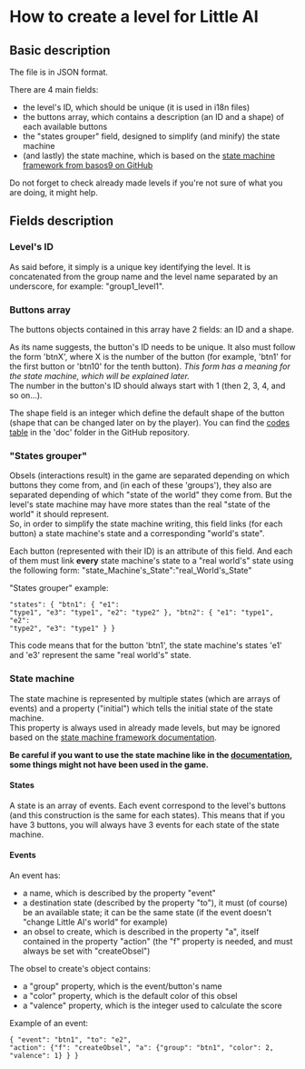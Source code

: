 # How to create a level for Little AI

## Basic description

The file is in JSON format.

There are 4 main fields:
* the level's ID, which should be unique (it is used in i18n files)
* the buttons array, which contains a description (an ID and a shape) of each available buttons
* the "states grouper" field, designed to simplify (and minify) the state machine
* (and lastly) the state machine, which is based on the [state machine framework from basos9 on GitHub][fsm]

[fsm]: https://github.com/basos9/js-fsm "State machine framework documentation"

Do not forget to check already made levels if you're not sure of what you are doing, it might help.

## Fields description

### Level's ID

As said before, it simply is a unique key identifying the level. It is concatenated from the group name and the level name separated by an underscore, for example: "group1_level1".

### Buttons array

The buttons objects contained in this array have 2 fields: an ID and a shape.

As its name suggests, the button's ID needs to be unique. It also must follow the form 'btnX', where X is the number of the button (for example, 'btn1' for the first button or 'btn10' for the tenth button). *This form has a meaning for the state machine, which will be explained later.*  
The number in the button's ID should always start with 1 (then 2, 3, 4, and so on...).

The shape field is an integer which define the default shape of the button (shape that can be changed later on by the player). You can find the [codes table](./Codes.md) in the 'doc' folder in the GitHub repository.

### "States grouper"

Obsels (interactions result) in the game are separated depending on which buttons they come from, and (in each of these 'groups'), they also are separated depending of which "state of the world" they come from. But the level's state machine may have more states than the real "state of the world" it should represent.  
So, in order to simplify the state machine writing, this field links (for each button) a state machine's state and a corresponding "world's state".

Each button (represented with their ID) is an attribute of this field. And each of them must link __every__ state machine's state to a "real world's" state using the following form:
	"state_Machine's_State":"real_World's_State"

"States grouper" example:
    <pre><code>"states": {
		"btn1": {
			"e1": "type1",
			"e3": "type1",
			"e2": "type2"
		},
		"btn2": {
			"e1": "type1",
			"e2": "type2",
			"e3": "type1"
		}
	}</code></pre>
This code means that for the button 'btn1', the state machine's states 'e1' and 'e3' represent the same "real world's" state.

### State machine

The state machine is represented by multiple states (which are arrays of events) and a property ("initial") which tells the initial state of the state machine.  
This property is always used in already made levels, but may be ignored based on the [state machine framework documentation][fsm].

__Be careful if you want to use the state machine like in the [documentation][fsm], some things might not have been used in the game.__

#### States

A state is an array of events. Each event correspond to the level's buttons (and this construction is the same for each states). This means that if you have 3 buttons, you will always have 3 events for each state of the state machine.

#### Events

An event has:
* a name, which is described by the property "event"
* a destination state (described by the property "to"), it must (of course) be an available state; it can be the same state (if the event doesn't "change Little AI's world" for example)
* an obsel to create, which is described in the property "a", itself contained in the property "action" (the "f" property is needed, and must always be set with "createObsel")

The obsel to create's object contains:
* a "group" property, which is the event/button's name
* a "color" property, which is the default color of this obsel
* a "valence" property, which is the integer used to calculate the score

Example of an event:
	<pre><code>{ "event": "btn1", "to": "e2", "action": {"f": "createObsel", "a": {"group": "btn1", "color": 2, "valence": 1} } }</code></pre>
